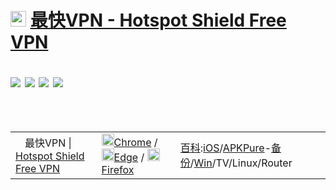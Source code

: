 # <a href="https://github.com/taoste/Hello-World/raw/master/GFW/%E6%9C%80%E5%BF%ABVPN%20-%20Hotspot%20Shield%20Free%20VPN/HotspotShield-10.5.2-hss-805-ext.exe" title="最快VPN - Hotspot Shield Free VPN"><img src="https://github.com/taoste/Hello-World/blob/master/GFW/最快VPN%20-%20Hotspot%20Shield%20Free%20VPN/hotspotshield(32×32).ico?raw=true"  height="25" width="25" /></a> <a href="https://github.com/taoste/Hello-World/raw/master/GFW/%E6%9C%80%E5%BF%ABVPN%20-%20Hotspot%20Shield%20Free%20VPN/Hotspot%20Shield%20Free%20VPN%20Proxy%20Secure%20VPN_v7.8.0_apkpure.com.xapk" title="【APK】Hotspot Shield Free VPN Proxy Secure VPN_v7.8.0_apkpure.com.xapk" />最快VPN - Hotspot Shield Free VPN</a> <p><img src="https://img.shields.io/badge/有理想-+1-brightgreen.svg"/> <img src="https://img.shields.io/badge/爱学习-+1-brightgreen.svg"/> <img src="https://img.shields.io/badge/颜值高-+1-brightgreen.svg"/> <img src="https://img.shields.io/badge/实力派-+1-brightgreen.svg"/></p>
<table>  
    <tr>
        <td> <img src="https://github.com/taoste/Hello-World/blob/master/GFW/最快VPN%20-%20Hotspot%20Shield%20Free%20VPN/hotspotshield(32×32).ico?raw=true" height="15" width="15" />最快VPN | <a href="https://www.hotspotshield.com/zh/" title="最快VPN | Hotspot Shield">Hotspot Shield</a>
		<a href="https://www.hotspotshield.com/zh/mianfei-vpn/" title="极速&免费翻墙神器 - 免费的VPN来保护您的在线隐私 | Hotspot Shield">Free VPN</a></td>
     　　 <td> 
	    <a href="https://chrome.google.com/webstore/detail/hotspot-shield-free-vpn-p/nlbejmccbhkncgokjcmghpfloaajcffj?hl=zh-CN" title="Hotspot Shield Free VPN Proxy - Unlimited VPN
 – Chrome 网上应用店 | 你现在可以将 [ Chrome Web Store ] 中的扩展插件添加到 “Microsoft Edge” "><img src="https://go.choong.net/welcome/chrome-96x96.png" height="20" width="20" />Chrome</a>
	    / <a href="https://microsoftedge.microsoft.com/addons/detail/hotspot-shield-free-vpn-p/cdbkakmeogejmlpgioplhjkaablahbmj?hl=zh-CN" title="Hotspot Shield Free VPN Proxy - Unlimited VPN
 – Microsoft Edge 加载项 - 应用商店 | 你现在可以将 [ Chrome Web Store ] 中的扩展插件添加到 “Microsoft Edge” "><img src="https://go.choong.net/welcome/edge-96x96.png" height="20" width="20" />Edge</a>
		/ <a href="https://addons.mozilla.org/zh-CN/firefox/addon/hotspot-shield-free-vpn-proxy-/" title="Hotspot Shield Free VPN Proxy – 下载 🦊 Firefox 扩展（zh-CN）"><img src="https://go.choong.net/welcome/firefox-32x32.ico" height="20" width="20" />Firefox</a>
	  </td> 
    <td style="text-align:left;">
		<a href="https://zh.wikipedia.org/wiki/Hotspot_Shield" title="Hotspot Shield - 维基百科，自由的百科全书">百科</a>:<a href="https://apps.apple.com/hk/app/hotspotshield-vpn-wifi-proxy/id443369807" title="在App Store 上的「HotspotShield VPN & Wifi Proxy」 备注：在「生產力」類中排名第 125
- Apple">iOS</a>/<a href="https://play.google.com/store/apps/details?id=hotspotshield.android.vpn&hl=zh-CN" title=" Google Play 上的应用 / Android 系统版本要求5.0+及更高版本">APK</a><a href="https://apkpure.com/cn/hotspot-shield-free-vpn-proxy-secure-vpn/hotspotshield.android.vpn" title="极速&免费翻墙神器 - Hotspot Shield VPN Proxy WiFi Security | APKPure应用商店(官网 https://apkpure.com/cn/ )">Pure</a>-<a href="https://github.com/taoste/Hello-World/blob/master/GFW/最快VPN%20-%20Hotspot%20Shield%20Free%20VPN/hotspotshield(32×32).ico?raw=true" title="【本地备份下载】Hotspot Shield Free VPN Proxy Secure VPN_v7.8.0_apkpure.com.xapk">备份</a>/<a href="https://www.hotspotshield.com/zh/vpn/vpn-for-windows/" title="VPN软件Windows版 | Hotspot Shield">Win</a>/TV/Linux/Router 
	  </td>
      </tr> 	   
</table>  
